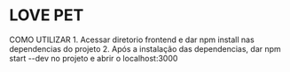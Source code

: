 # LOVE PET

 COMO UTILIZAR
        1. Acessar diretorio frontend e dar npm install nas dependencias do projeto
        2. Após a instalação das dependencias, dar npm start --dev no projeto e abrir o localhost:3000
